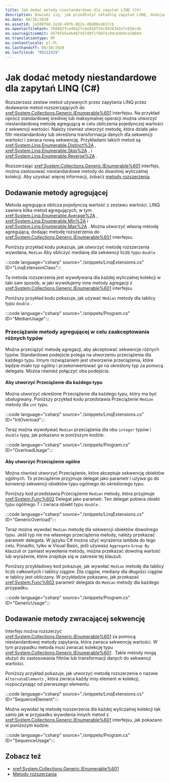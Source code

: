 ```yaml
---
title: Jak dodać metody niestandardowe dla zapytań LINQ (C#)
description: Dowiedz się, jak przedłużyć składnię zapytań LINQ, dodając metody rozszerzające do <T> interfejsu IEnumerable w języku C#.
ms.date: 08/26/2020
ms.assetid: 1a500f60-2e10-49fb-8b2a-d8d08e4817cb
ms.openlocfilehash: 768882fce40a2fc6e018f24c8928341e7c65bc4b
ms.sourcegitcommit: d579fb5e4b46745fd0f1f8874c94c6469ce58604
ms.translationtype: MT
ms.contentlocale: pl-PL
ms.lasthandoff: 08/30/2020
ms.locfileid: "89122429"
---
```

# <a name="how-to-add-custom-methods-for-linq-queries-c"></a>Jak dodać metody niestandardowe dla zapytań LINQ (C#)

Rozszerzasz zestaw metod używanych przez zapytania LINQ przez dodawanie metod rozszerzających do <xref:System.Collections.Generic.IEnumerable%601> interfejsu. Na przykład oprócz standardowej średniej lub maksymalnej operacji można utworzyć niestandardową metodę agregującą w celu obliczenia pojedynczej wartości z sekwencji wartości. Należy również utworzyć metodę, która działa jako filtr niestandardowy lub określona transformacja danych dla sekwencji wartości i zwraca nową sekwencję. Przykładami takich metod są <xref:System.Linq.Enumerable.Distinct%2A> , <xref:System.Linq.Enumerable.Skip%2A> , i <xref:System.Linq.Enumerable.Reverse%2A> .

Rozszerzając <xref:System.Collections.Generic.IEnumerable%601> interfejs, można zastosować niestandardowe metody do dowolnej wyliczalnej kolekcji. Aby uzyskać więcej informacji, zobacz [metody rozszerzenia](../../classes-and-structs/extension-methods.md).

## <a name="adding-an-aggregate-method"></a>Dodawanie metody agregującej

Metoda agregująca oblicza pojedynczą wartość z zestawu wartości. LINQ zawiera kilka metod agregujących, w tym <xref:System.Linq.Enumerable.Average%2A> , <xref:System.Linq.Enumerable.Min%2A> i <xref:System.Linq.Enumerable.Max%2A> . Można utworzyć własną metodę agregującą, dodając metodę rozszerzenia do <xref:System.Collections.Generic.IEnumerable%601> interfejsu.

Poniższy przykład kodu pokazuje, jak utworzyć metodę rozszerzenia wywołana, `Median` Aby obliczyć medianę dla sekwencji liczb typu `double` .

:::code language="csharp" source="./snippets/LinqExtensions.cs" ID="LinqExtensionClass":::

Ta metoda rozszerzenia jest wywoływana dla każdej wyliczalnej kolekcji w taki sam sposób, w jaki wywołujemy inne metody agregacji z <xref:System.Collections.Generic.IEnumerable%601> interfejsu.

Poniższy przykład kodu pokazuje, jak używać `Median` metody dla tablicy typu `double` .

:::code language="csharp" source="./snippets/Program.cs" ID="MedianUsage":::

### <a name="overloading-an-aggregate-method-to-accept-various-types"></a>Przeciążanie metody agregującej w celu zaakceptowania różnych typów

Można przeciążyć metodę agregacji, aby akceptować sekwencje różnych typów. Standardowe podejście polega na utworzeniu przeciążenia dla każdego typu. Innym rozwiązaniem jest utworzenie przeciążenia, które będzie miało typ ogólny i przekonwertować go na określony typ za pomocą delegata. Można również połączyć oba podejścia.

#### <a name="to-create-an-overload-for-each-type"></a>Aby utworzyć Przeciążenie dla każdego typu

Można utworzyć określone Przeciążenie dla każdego typu, który ma być obsługiwany. Poniższy przykład kodu przedstawia Przeciążenie `Median` metody dla `int` typu.

:::code language="csharp" source="./snippets/LinqExtensions.cs" ID="IntOverload":::

Teraz można wywoływać `Median` przeciążenia dla obu `integer` typów i `double` typy, jak pokazano w poniższym kodzie:

:::code language="csharp" source="./snippets/Program.cs" ID="OverloadUsage":::

#### <a name="to-create-a-generic-overload"></a>Aby utworzyć Przeciążenie ogólne

Można również utworzyć Przeciążenie, które akceptuje sekwencję obiektów ogólnych. To przeciążenie przyjmuje delegat jako parametr i używa go do konwersji sekwencji obiektów typu ogólnego do określonego typu.

Poniższy kod przedstawia Przeciążenie `Median` metody, która przyjmuje <xref:System.Func%602> Delegat jako parametr. Ten delegat pobiera obiekt typu ogólnego T i zwraca obiekt typu `double` .

:::code language="csharp" source="./snippets/LinqExtensions.cs" ID="GenericOverload":::

Teraz można wywołać `Median` metodę dla sekwencji obiektów dowolnego typu. Jeśli typ nie ma własnego przeciążenia metody, należy przekazać parametr delegata. W języku C# można użyć wyrażenia lambda do tego celu. Ponadto, tylko w Visual Basic, jeśli używasz `Aggregate` `Group By` klauzuli or zamiast wywołania metody, można przekazać dowolną wartość lub wyrażenie, które znajduje się w zakresie tej klauzuli.

Poniższy przykładowy kod pokazuje, jak wywołać `Median` metodę dla tablicy liczb całkowitych i tablicy ciągów. Dla ciągów, mediany dla długości ciągów w tablicy jest obliczany. W przykładzie pokazano, jak przekazać <xref:System.Func%602> parametr delegata do `Median` metody dla każdego przypadku.

:::code language="csharp" source="./snippets/Program.cs" ID="GenericUsage":::

## <a name="adding-a-method-that-returns-a-sequence"></a>Dodawanie metody zwracającej sekwencję

Interfejs można rozszerzyć <xref:System.Collections.Generic.IEnumerable%601> za pomocą niestandardowej metody zapytania, która zwraca sekwencję wartości. W tym przypadku metoda musi zwracać kolekcję typu <xref:System.Collections.Generic.IEnumerable%601> . Takie metody mogą służyć do zastosowania filtrów lub transformacji danych do sekwencji wartości.

Poniższy przykład pokazuje, jak utworzyć metodę rozszerzenia o nazwie `AlternateElements` , która zwraca każdy inny element w kolekcji, rozpoczynając od pierwszego elementu.

:::code language="csharp" source="./snippets/LinqExtensions.cs" ID="SequenceElement":::

Można wywołać tę metodę rozszerzenia dla każdej wyliczalnej kolekcji tak samo jak w przypadku wywołania innych metod z <xref:System.Collections.Generic.IEnumerable%601> interfejsu, jak pokazano w poniższym kodzie:

:::code language="csharp" source="./snippets/Program.cs" ID="SequenceUsage":::

## <a name="see-also"></a>Zobacz też

- <xref:System.Collections.Generic.IEnumerable%601>
- [Metody rozszerzania](../../classes-and-structs/extension-methods.md)
